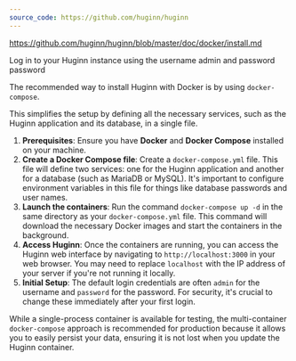 ```yaml
---
source_code: https://github.com/huginn/huginn
---
```



https://github.com/huginn/huginn/blob/master/doc/docker/install.md

Log in to your Huginn instance using the username admin and password password

The recommended way to install Huginn with Docker is by using `docker-compose`.

This simplifies the setup by defining all the necessary services, such as the Huginn application and its database, in a single file.

1.  **Prerequisites**: Ensure you have **Docker** and **Docker Compose** installed on your machine.
2.  **Create a Docker Compose file**: Create a `docker-compose.yml` file. This file will define two services: one for the Huginn application and another for a database (such as MariaDB or MySQL). It's important to configure environment variables in this file for things like database passwords and user names.
3.  **Launch the containers**: Run the command `docker-compose up -d` in the same directory as your `docker-compose.yml` file. This command will download the necessary Docker images and start the containers in the background.
4.  **Access Huginn**: Once the containers are running, you can access the Huginn web interface by navigating to `http://localhost:3000` in your web browser. You may need to replace `localhost` with the IP address of your server if you're not running it locally.
5.  **Initial Setup**: The default login credentials are often `admin` for the username and `password` for the password. For security, it's crucial to change these immediately after your first login.

While a single-process container is available for testing, the multi-container `docker-compose` approach is recommended for production because it allows you to easily persist your data, ensuring it is not lost when you update the Huginn container.
